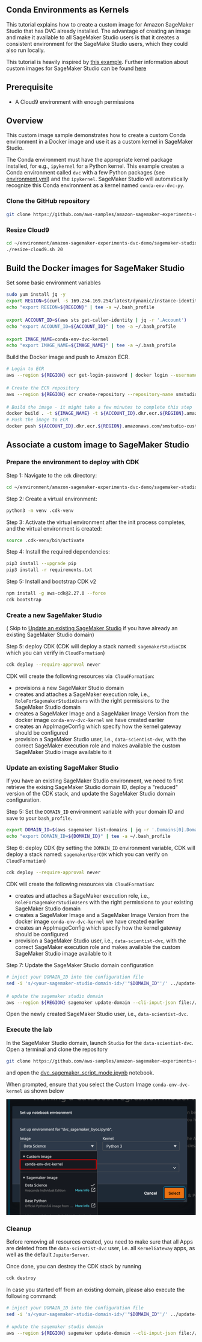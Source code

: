 ## Conda Environments as Kernels

This tutorial explains how to create a custom image for Amazon SageMaker Studio that has DVC already installed.
The advantage of creating an image and make it available to all SageMaker Studio users is that it creates a consistent environment for the SageMake Studio users, which they could also run locally.

This tutorial is heavily inspired by [this example](https://github.com/aws-samples/sagemaker-studio-custom-image-samples/tree/main/examples/conda-env-kernel-image).
Further information about custom images for SageMaker Studio can be found [here](https://docs.aws.amazon.com/sagemaker/latest/dg/studio-byoi.html)

## Prerequisite

* A Cloud9 environment with enough permissions

## Overview

This custom image sample demonstrates how to create a custom Conda environment in a Docker image and use it as a custom kernel in SageMaker Studio.

The Conda environment must have the appropriate kernel package installed, for e.g., `ipykernel` for a Python kernel.
This example creates a Conda environment called `dvc` with a few Python packages (see [environment.yml](environment.yml)) and the `ipykernel`.
SageMaker Studio will automatically recognize this Conda environment as a kernel named `conda-env-dvc-py`.

### Clone the GitHub repository 
```bash
git clone https://github.com/aws-samples/amazon-sagemaker-experiments-dvc-demo
```

### Resize Cloud9

```bash
cd ~/environment/amazon-sagemaker-experiments-dvc-demo/sagemaker-studio-dvc-image/
./resize-cloud9.sh 20
```

## Build the Docker images for SageMaker Studio

Set some basic environment variables

```bash
sudo yum install jq -y
export REGION=$(curl -s 169.254.169.254/latest/dynamic/instance-identity/document | jq -r '.region')
echo "export REGION=${REGION}" | tee -a ~/.bash_profile

export ACCOUNT_ID=$(aws sts get-caller-identity | jq -r '.Account')
echo "export ACCOUNT_ID=${ACCOUNT_ID}" | tee -a ~/.bash_profile

export IMAGE_NAME=conda-env-dvc-kernel
echo "export IMAGE_NAME=${IMAGE_NAME}" | tee -a ~/.bash_profile
```

Build the Docker image and push to Amazon ECR.

```bash
# Login to ECR
aws --region ${REGION} ecr get-login-password | docker login --username AWS --password-stdin ${ACCOUNT_ID}.dkr.ecr.${REGION}.amazonaws.com/smstudio-custom

# Create the ECR repository
aws --region ${REGION} ecr create-repository --repository-name smstudio-custom

# Build the image - it might take a few minutes to complete this step
docker build . -t ${IMAGE_NAME} -t ${ACCOUNT_ID}.dkr.ecr.${REGION}.amazonaws.com/smstudio-custom:${IMAGE_NAME}
# Push the image to ECR
docker push ${ACCOUNT_ID}.dkr.ecr.${REGION}.amazonaws.com/smstudio-custom:${IMAGE_NAME}
```

## Associate a custom image to SageMaker Studio

### Prepare the environment to deploy with CDK

Step 1: Navigate to the `cdk` directory:

```bash
cd ~/environment/amazon-sagemaker-experiments-dvc-demo/sagemaker-studio-dvc-image/cdk
```

Step 2: Create a virtual environment:

```bash
python3 -m venv .cdk-venv
```

Step 3: Activate the virtual environment after the init process completes, and the virtual environment is created:

```bash
source .cdk-venv/bin/activate
```

Step 4: Install the required dependencies:

```bash
pip3 install --upgrade pip
pip3 install -r requirements.txt
```

Step 5: Install and bootstrap CDK v2

```bash
npm install -g aws-cdk@2.27.0 --force
cdk bootstrap
```

### Create a new SageMaker Studio
( Skip to [Update an existing SageMaker Studio](#update-an-existing-sagemaker-studio) if you have already an existing SageMaker Studio domain)

Step 5: deploy CDK (CDK will deploy a stack named: `sagemakerStudioCDK` which you can verify in `CloudFormation`)

```bash
cdk deploy --require-approval never
```

CDK will create the following resources via` CloudFormation`:
* provisions a new SageMaker Studio domain
* creates and attaches a SageMaker execution role, i.e., `RoleForSagemakerStudioUsers` with the right permissions to the SageMaker Studio domain
* creates a SageMaker Image and a SageMaker Image Version from the docker image `conda-env-dvc-kernel` we have created earlier
* creates an AppImageConfig which specify how the kernel gateway should be configured
* provision a SageMaker Studio user, i.e., `data-scientist-dvc`, with the correct SageMaker execution role and makes available the custom SageMaker Studio image available to it

### Update an existing SageMaker Studio

If you have an existing SageMaker Studio environment, we need to first retrieve the exising SageMaker Studio domain ID, deploy a "reduced" version of the CDK stack, and update the SageMaker Studio domain configuration.

Step 5: Set the `DOMAIN_ID` environment variable with your domain ID and save to your `bash_profile`.

```bash
export DOMAIN_ID=$(aws sagemaker list-domains | jq -r '.Domains[0].DomainId')
echo "export DOMAIN_ID=${DOMAIN_ID}" | tee -a ~/.bash_profile
```

Step 6: deploy CDK (by setting the `DOMAIN_ID` environment variable, CDK will deploy a stack named: `sagemakerUserCDK` which you can verify on `CloudFormation`)

```bash
cdk deploy --require-approval never
```

CDK will create the following resources via` CloudFormation`:
* creates and attaches a SageMaker execution role, i.e., `RoleForSagemakerStudioUsers` with the right permissions to your existing SageMaker Studio domain
* creates a SageMaker Image and a SageMaker Image Version from the docker image `conda-env-dvc-kernel` we have created earlier
* creates an AppImageConfig which specify how the kernel gateway should be configured
* provision a SageMaker Studio user, i.e., `data-scientist-dvc`, with the correct SageMaker execution role and makes available the custom SageMaker Studio image available to it

Step 7: Update the SageMaker Studio domain configuration

```bash
# inject your DOMAIN_ID into the configuration file
sed -i 's/<your-sagemaker-studio-domain-id>/'"$DOMAIN_ID"'/' ../update-domain-input.json

# update the sagemaker studio domain
aws --region ${REGION} sagemaker update-domain --cli-input-json file://../update-domain-input.json
```

Open the newly created SageMaker Studio user, i.e., `data-scientist-dvc`.

### Execute the lab

In the SageMaker Studio domain, launch `Studio` for the `data-scientist-dvc`.
Open a terminal and clone the repository

```bash
git clone https://github.com/aws-samples/amazon-sagemaker-experiments-dvc-demo
```

and open the [dvc_sagemaker_script_mode.ipynb](../dvc_sagemaker_script_mode.ipynb) notebook.

When prompted, ensure that you select the Custom Image `conda-env-dvc-kernel` as shown below

![image info](../img/studio-custom-image-select.png)

### Cleanup

Before removing all resources created, you need to make sure that all Apps are deleted from the `data-scientist-dvc` user, i.e. all `KernelGateway` apps, as well as the default `JupiterServer`.

Once done, you can destroy the CDK stack by running

```bash
cdk destroy
```

In case you started off from an existing domain, please also execute the following command:

```bash
# inject your DOMAIN_ID into the configuration file
sed -i 's/<your-sagemaker-studio-domain-id>/'"$DOMAIN_ID"'/' ../update-domain-no-custom-images.json

# update the sagemaker studio domain
aws --region ${REGION} sagemaker update-domain --cli-input-json file://../update-domain-no-custom-images.json
```